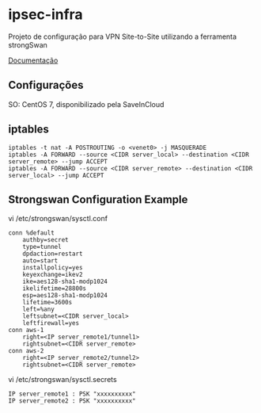 # ipsec-infra
Projeto de configuração para VPN Site-to-Site utilizando a ferramenta strongSwan

[Documentação](https://wiki.strongswan.org/projects/strongswan/wiki/ConnSection)


## Configurações
SO: CentOS 7, disponibilizado pela SaveInCloud

## iptables
```
iptables -t nat -A POSTROUTING -o <venet0> -j MASQUERADE
iptables -A FORWARD --source <CIDR server_local> --destination <CIDR server_remote> --jump ACCEPT
iptables -A FORWARD --source <CIDR server_remote> --destination <CIDR server_local> --jump ACCEPT
```

## Strongswan Configuration Example

vi /etc/strongswan/sysctl.conf
```
conn %default
    authby=secret
    type=tunnel
    dpdaction=restart
    auto=start
    installpolicy=yes
    keyexchange=ikev2
    ike=aes128-sha1-modp1024
    ikelifetime=28800s
    esp=aes128-sha1-modp1024
    lifetime=3600s
    left=%any
    leftsubnet=<CIDR server_local>
    leftfirewall=yes
conn aws-1
    right=<IP server_remote1/tunnel1>
    rightsubnet=<CIDR server_remote>
conn aws-2
    right=<IP server_remote2/tunnel2>
    rightsubnet=<CIDR server_remote>
```
vi /etc/strongswan/sysctl.secrets
```
IP server_remote1 : PSK "xxxxxxxxxx"
IP server_remote2 : PSK "xxxxxxxxxx"
```
